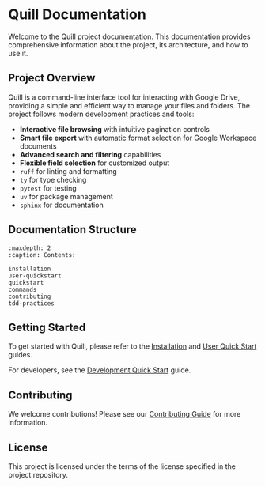 # Quill Documentation

Welcome to the Quill project documentation. This documentation provides comprehensive information about the project, its architecture, and how to use it.

## Project Overview

Quill is a command-line interface tool for interacting with Google Drive, providing a simple and efficient way to manage your files and folders. The project follows modern development practices and tools:

- **Interactive file browsing** with intuitive pagination controls
- **Smart file export** with automatic format selection for Google Workspace documents
- **Advanced search and filtering** capabilities
- **Flexible field selection** for customized output
- `ruff` for linting and formatting
- `ty` for type checking
- `pytest` for testing
- `uv` for package management
- `sphinx` for documentation

## Documentation Structure

```{toctree}
:maxdepth: 2
:caption: Contents:

installation
user-quickstart
quickstart
commands
contributing
tdd-practices
```

## Getting Started

To get started with Quill, please refer to the [Installation](installation.md) and [User Quick Start](user-quickstart.md) guides.

For developers, see the [Development Quick Start](quickstart.md) guide.

## Contributing

We welcome contributions! Please see our [Contributing Guide](contributing.md) for more information.

## License

This project is licensed under the terms of the license specified in the project repository. 